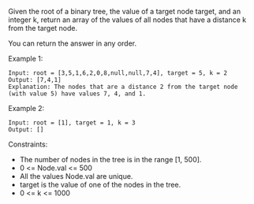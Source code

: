 Given the root of a binary tree, the value of a target node target, and an integer k, return an array of the values of all nodes that have a distance k from the target node.

You can return the answer in any order.


Example 1:
```
Input: root = [3,5,1,6,2,0,8,null,null,7,4], target = 5, k = 2
Output: [7,4,1]
Explanation: The nodes that are a distance 2 from the target node (with value 5) have values 7, 4, and 1.
```

Example 2:
```
Input: root = [1], target = 1, k = 3
Output: []
```

Constraints:

- The number of nodes in the tree is in the range [1, 500].
- 0 <= Node.val <= 500
- All the values Node.val are unique.
- target is the value of one of the nodes in the tree.
- 0 <= k <= 1000